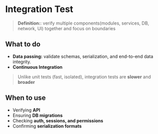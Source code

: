 # Integration Test

> **Definition:**: verify multiple components(modules, services, DB, network, UI) together and focus on boundaries

## What to do
- **Data passing:** validate schemas, serialization, and end-to-end data integrity.
- **Continuous Integration**

> Unlike unit tests (fast, isolated), integration tests are **slower** and **broader**

## When to use
- Verifying **API**
- Ensuring **DB migrations**
- Checking **auth, sessions, and permissions**
- Confirming **serialization formats**